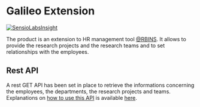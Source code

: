 Galileo Extension
====================

[![SensioLabsInsight](https://insight.sensiolabs.com/projects/5185af88-4f52-4022-8aad-e01f1e621020/small.png)](https://insight.sensiolabs.com/projects/5185af88-4f52-4022-8aad-e01f1e621020)

The product is an extension to HR management tool [@RBINS](https://www.naturalsciences.be).
It allows to provide the research projects and the research teams and to set relationships with the employees.

## Rest API

A rest GET API has been set in place to retrieve the informations concerning the employees, the departments, the research projects and teams.
Explanations on [how to use this API](https://github.com/naturalsciences/galileo-associations/blob/master/docs/rest-usage.md) is available [here](https://github.com/naturalsciences/galileo-associations/blob/master/docs/rest-usage.md).
